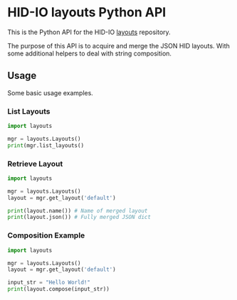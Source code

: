 # HID-IO layouts Python API

This is the Python API for the HID-IO [layouts](https://github.com/hid-io/layouts) repository.

The purpose of this API is to acquire and merge the JSON HID layouts.
With some additional helpers to deal with string composition.


## Usage

Some basic usage examples.


### List Layouts

```python
import layouts

mgr = layouts.Layouts()
print(mgr.list_layouts()
```


### Retrieve Layout

```python
import layouts

mgr = layouts.Layouts()
layout = mgr.get_layout('default')

print(layout.name()) # Name of merged layout
print(layout.json()) # Fully merged JSON dict
```


### Composition Example

```python
import layouts

mgr = layouts.Layouts()
layout = mgr.get_layout('default')

input_str = "Hello World!"
print(layout.compose(input_str))
```

